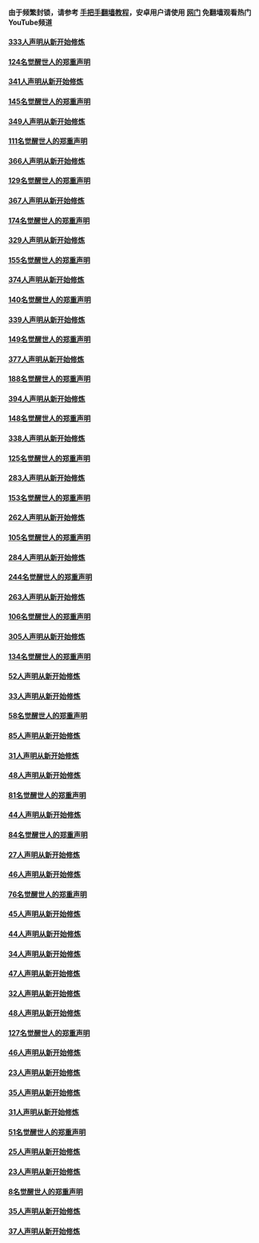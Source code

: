 #### 由于频繁封锁，请参考 [手把手翻墙教程](https://github.com/gfw-breaker/guides/wiki/)，安卓用户请使用 [网门](https://github.com/gfw-breaker/nogfw/blob/master/dl.md?t=07040801) 免翻墙观看热门YouTube频道 

#### [333人声明从新开始修炼](../pages/91/427525.md?t=07040801) 

#### [124名觉醒世人的郑重声明](../pages/91/427524.md?t=07040801) 

#### [341人声明从新开始修炼](../pages/91/427255.md?t=07040801) 

#### [145名觉醒世人的郑重声明](../pages/91/427254.md?t=07040801) 

#### [349人声明从新开始修炼](../pages/91/426969.md?t=07040801) 

#### [111名觉醒世人的郑重声明](../pages/91/426968.md?t=07040801) 

#### [366人声明从新开始修炼](../pages/91/426737.md?t=07040801) 

#### [129名觉醒世人的郑重声明](../pages/91/426736.md?t=07040801) 

#### [367人声明从新开始修炼](../pages/91/426421.md?t=07040801) 

#### [174名觉醒世人的郑重声明](../pages/91/426420.md?t=07040801) 

#### [329人声明从新开始修炼](../pages/91/426139.md?t=07040801) 

#### [155名觉醒世人的郑重声明](../pages/91/426138.md?t=07040801) 

#### [374人声明从新开始修炼](../pages/91/425811.md?t=07040801) 

#### [140名觉醒世人的郑重声明](../pages/91/425810.md?t=07040801) 

#### [339人声明从新开始修炼](../pages/91/425690.md?t=07040801) 

#### [149名觉醒世人的郑重声明](../pages/91/425689.md?t=07040801) 

#### [377人声明从新开始修炼](../pages/91/424867.md?t=07040801) 

#### [188名觉醒世人的郑重声明](../pages/91/424866.md?t=07040801) 

#### [394人声明从新开始修炼](../pages/91/423914.md?t=07040801) 

#### [148名觉醒世人的郑重声明](../pages/91/423913.md?t=07040801) 

#### [338人声明从新开始修炼](../pages/91/423540.md?t=07040801) 

#### [125名觉醒世人的郑重声明](../pages/91/423539.md?t=07040801) 

#### [283人声明从新开始修炼](../pages/91/423296.md?t=07040801) 

#### [153名觉醒世人的郑重声明](../pages/91/423295.md?t=07040801) 

#### [262人声明从新开始修炼](../pages/91/423004.md?t=07040801) 

#### [105名觉醒世人的郑重声明](../pages/91/423003.md?t=07040801) 

#### [284人声明从新开始修炼](../pages/91/422707.md?t=07040801) 

#### [244名觉醒世人的郑重声明](../pages/91/422706.md?t=07040801) 

#### [263人声明从新开始修炼](../pages/91/422553.md?t=07040801) 

#### [106名觉醒世人的郑重声明](../pages/91/422552.md?t=07040801) 

#### [305人声明从新开始修炼](../pages/91/422153.md?t=07040801) 

#### [134名觉醒世人的郑重声明](../pages/91/422152.md?t=07040801) 

#### [52人声明从新开始修炼](../pages/91/421846.md?t=07040801) 

#### [33人声明从新开始修炼](../pages/91/421804.md?t=07040801) 

#### [58名觉醒世人的郑重声明](../pages/91/421845.md?t=07040801) 

#### [85人声明从新开始修炼](../pages/91/421769.md?t=07040801) 

#### [31人声明从新开始修炼](../pages/91/421763.md?t=07040801) 

#### [48人声明从新开始修炼](../pages/91/421605.md?t=07040801) 

#### [81名觉醒世人的郑重声明](../pages/91/421656.md?t=07040801) 

#### [44人声明从新开始修炼](../pages/91/421544.md?t=07040801) 

#### [84名觉醒世人的郑重声明](../pages/91/421543.md?t=07040801) 

#### [27人声明从新开始修炼](../pages/91/421465.md?t=07040801) 

#### [46人声明从新开始修炼](../pages/91/421454.md?t=07040801) 

#### [76名觉醒世人的郑重声明](../pages/91/421453.md?t=07040801) 

#### [45人声明从新开始修炼](../pages/91/421452.md?t=07040801) 

#### [44人声明从新开始修炼](../pages/91/421422.md?t=07040801) 

#### [34人声明从新开始修炼](../pages/91/421322.md?t=07040801) 

#### [47人声明从新开始修炼](../pages/91/421264.md?t=07040801) 

#### [32人声明从新开始修炼](../pages/91/421225.md?t=07040801) 

#### [48人声明从新开始修炼](../pages/91/421202.md?t=07040801) 

#### [127名觉醒世人的郑重声明](../pages/91/421224.md?t=07040801) 

#### [46人声明从新开始修炼](../pages/91/421203.md?t=07040801) 

#### [23人声明从新开始修炼](../pages/91/421138.md?t=07040801) 

#### [35人声明从新开始修炼](../pages/91/421122.md?t=07040801) 

#### [31人声明从新开始修炼](../pages/91/421081.md?t=07040801) 

#### [51名觉醒世人的郑重声明](../pages/91/421080.md?t=07040801) 

#### [25人声明从新开始修炼](../pages/91/421020.md?t=07040801) 

#### [23人声明从新开始修炼](../pages/91/420884.md?t=07040801) 

#### [8名觉醒世人的郑重声明](../pages/91/420883.md?t=07040801) 

#### [35人声明从新开始修炼](../pages/91/420809.md?t=07040801) 

#### [37人声明从新开始修炼](../pages/91/420766.md?t=07040801) 

